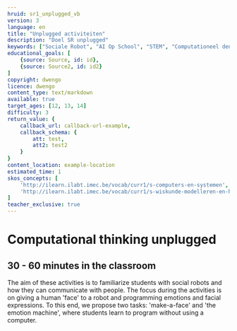 ```yaml
---
hruid: sr1_unplugged_vb
version: 3
language: en
title: "Unplugged activiteiten"
description: "Doel SR unplugged"
keywords: ["Sociale Robot", "AI Op School", "STEM", "Computationeel denken", "Grafisch programmeren"]
educational_goals: [
    {source: Source, id: id}, 
    {source: Source2, id: id2}
]
copyright: dwengo
licence: dwengo
content_type: text/markdown
available: true
target_ages: [12, 13, 14]
difficulty: 3
return_value: {
    callback_url: callback-url-example,
    callback_schema: {
        att: test,
        att2: test2
    }
}
content_location: example-location
estimated_time: 1
skos_concepts: [
    'http://ilearn.ilabt.imec.be/vocab/curr1/s-computers-en-systemen', 
    'http://ilearn.ilabt.imec.be/vocab/curr1/s-wiskunde-modelleren-en-heuristiek'
]
teacher_exclusive: true
---
```

# Computational thinking unplugged
## 30 - 60 minutes in the classroom

The aim of these activities is to familiarize students with social robots and how they can communicate with people. The focus during the activities is on giving a human 'face' to a robot and programming emotions and facial expressions. To this end, we propose two tasks: 'make-a-face' and 'the emotion machine', where students learn to program without using a computer.